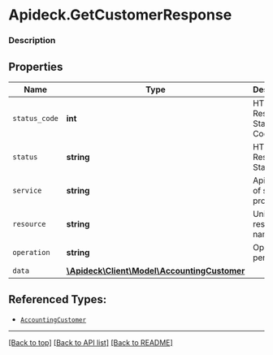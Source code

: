 # Apideck.GetCustomerResponse

### Description

## Properties
Name | Type | Description | Notes
------------ | ------------- | ------------- | -------------
`status_code` | **int** | HTTP Response Status Code | 
`status` | **string** | HTTP Response Status | 
`service` | **string** | Apideck ID of service provider | 
`resource` | **string** | Unified API resource name | 
`operation` | **string** | Operation performed | 
`data` | [**\Apideck\Client\Model\AccountingCustomer**](AccountingCustomer.md) |  | 





## Referenced Types:





* [`AccountingCustomer`](AccountingCustomer.md)

---

[[Back to top]](#) [[Back to API list]](../../../../README.md#documentation-for-api-endpoints) [[Back to README]](../../../../README.md)


